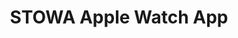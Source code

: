 ---
layout: project
permalink: stowa-apple-watch-app

title: STOWA Apple Watch App
description: Interface design, animation design, prototyping
cover-image:
    x1: /assets/images/stowa-apple-watch-app/stowa-apple-watch-app-cover@1x.jpg
    x2: /assets/images/stowa-apple-watch-app/stowa-apple-watch-app-cover@2x.jpg
    description: Screenshot of STOWA Apple Watch app
---